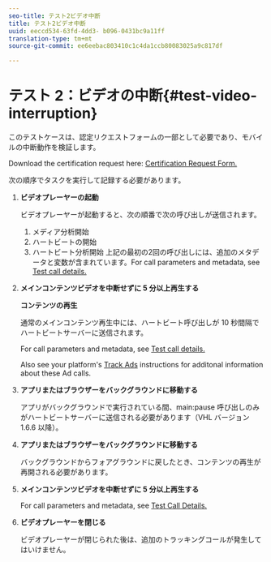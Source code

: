 ```yaml
---
seo-title: テスト2ビデオ中断
title: テスト2ビデオ中断
uuid: eeccd534-63fd-4dd3- b096-0431bc9a11ff
translation-type: tm+mt
source-git-commit: ee6eebac803410c1c4da1ccb80083025a9c817df

---
```



# テスト 2：ビデオの中断{#test-video-interruption}

このテストケースは、認定リクエストフォームの一部として必要であり、モバイルの中断動作を検証します。

Download the certification request here: [Certification Request Form.](cert_req_form_nielsen.docx)

次の順序でタスクを実行して記録する必要があります。

1. **ビデオプレーヤーの起動**

   ビデオプレーヤーが起動すると、次の順番で次の呼び出しが送信されます。

   1. メディア分析開始
   1. ハートビートの開始
   1. ハートビート分析開始
   上記の最初の2回の呼び出しには、追加のメタデータと変数が含まれています。For call parameters and metadata, see [Test call details.](../../sdk-implement/validation/test-call-details.md)

1. **メインコンテンツビデオを中断せずに 5 分以上再生する**

   **コンテンツの再生**

   通常のメインコンテンツ再生中には、ハートビート呼び出しが 10 秒間隔でハートビートサーバーに送信されます。

   For call parameters and metadata, see [Test call details.](../../sdk-implement/validation/test-call-details.md)

   Also see your platform's [Track Ads](../../sdk-implement/track-ads/track-ads-overview.md) instructions for additonal information about these Ad calls.

1. **アプリまたはブラウザーをバックグラウンドに移動する**

   アプリがバックグラウンドで実行されている間、main:pause 呼び出しのみがハートビートサーバーに送信される必要があります（VHL バージョン 1.6.6 以降）。

1. **アプリまたはブラウザーをバックグラウンドに移動する**

   バックグラウンドからフォアグラウンドに戻したとき、コンテンツの再生が再開される必要があります。

1. **メインコンテンツビデオを中断せずに 5 分以上再生する**

   For call parameters and metadata, see [Test Call Details.](../../sdk-implement/validation/test-call-details.md)

1. **ビデオプレーヤーを閉じる**

   ビデオプレーヤーが閉じられた後は、追加のトラッキングコールが発生してはいけません。

